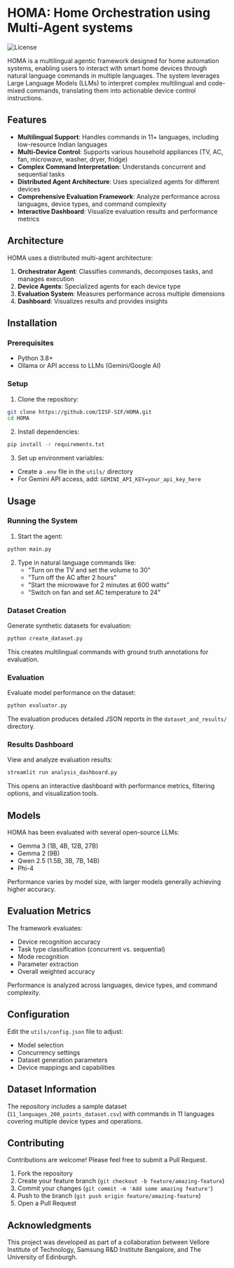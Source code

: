 
# HOMA: Home Orchestration using Multi-Agent systems

![License](https://img.shields.io/badge/license-MIT-blue.svg)

HOMA is a multilingual agentic framework designed for home automation systems, enabling users to interact with smart home devices through natural language commands in multiple languages. The system leverages Large Language Models (LLMs) to interpret complex multilingual and code-mixed commands, translating them into actionable device control instructions.

## Features

- **Multilingual Support**: Handles commands in 11+ languages, including low-resource Indian languages
- **Multi-Device Control**: Supports various household appliances (TV, AC, fan, microwave, washer, dryer, fridge)
- **Complex Command Interpretation**: Understands concurrent and sequential tasks
- **Distributed Agent Architecture**: Uses specialized agents for different devices
- **Comprehensive Evaluation Framework**: Analyze performance across languages, device types, and command complexity
- **Interactive Dashboard**: Visualize evaluation results and performance metrics

## Architecture

HOMA uses a distributed multi-agent architecture:

1. **Orchestrator Agent**: Classifies commands, decomposes tasks, and manages execution
2. **Device Agents**: Specialized agents for each device type
3. **Evaluation System**: Measures performance across multiple dimensions
4. **Dashboard**: Visualizes results and provides insights

## Installation

### Prerequisites

- Python 3.8+
- Ollama or API access to LLMs (Gemini/Google AI)

### Setup

1. Clone the repository:
```bash
git clone https://github.com/IISF-SIF/HOMA.git
cd HOMA
```

2. Install dependencies:
```bash
pip install -r requirements.txt
```

3. Set up environment variables:
- Create a `.env` file in the `utils/` directory
- For Gemini API access, add: `GEMINI_API_KEY=your_api_key_here`

## Usage

### Running the System

1. Start the agent:
```bash
python main.py
```

2. Type in natural language commands like:
   - "Turn on the TV and set the volume to 30"
   - "Turn off the AC after 2 hours"
   - "Start the microwave for 2 minutes at 600 watts"
   - "Switch on fan and set AC temperature to 24"

### Dataset Creation

Generate synthetic datasets for evaluation:

```bash
python create_dataset.py
```

This creates multilingual commands with ground truth annotations for evaluation.

### Evaluation

Evaluate model performance on the dataset:

```bash
python evaluator.py
```

The evaluation produces detailed JSON reports in the `dataset_and_results/` directory.

### Results Dashboard

View and analyze evaluation results:

```bash
streamlit run analysis_dashboard.py
```

This opens an interactive dashboard with performance metrics, filtering options, and visualization tools.

## Models

HOMA has been evaluated with several open-source LLMs:

- Gemma 3 (1B, 4B, 12B, 27B)
- Gemma 2 (9B)
- Qwen 2.5 (1.5B, 3B, 7B, 14B)
- Phi-4

Performance varies by model size, with larger models generally achieving higher accuracy.

## Evaluation Metrics

The framework evaluates:

- Device recognition accuracy
- Task type classification (concurrent vs. sequential)
- Mode recognition
- Parameter extraction
- Overall weighted accuracy

Performance is analyzed across languages, device types, and command complexity.

## Configuration

Edit the `utils/config.json` file to adjust:

- Model selection
- Concurrency settings
- Dataset generation parameters
- Device mappings and capabilities

## Dataset Information

The repository includes a sample dataset (`11_languages_200_points_dataset.csv`) with commands in 11 languages covering multiple device types and operations.

## Contributing

Contributions are welcome! Please feel free to submit a Pull Request.

1. Fork the repository
2. Create your feature branch (`git checkout -b feature/amazing-feature`)
3. Commit your changes (`git commit -m 'Add some amazing feature'`)
4. Push to the branch (`git push origin feature/amazing-feature`)
5. Open a Pull Request

## Acknowledgments

This project was developed as part of a collaboration between Vellore Institute of Technology, Samsung R&D Institute Bangalore, and The University of Edinburgh.
